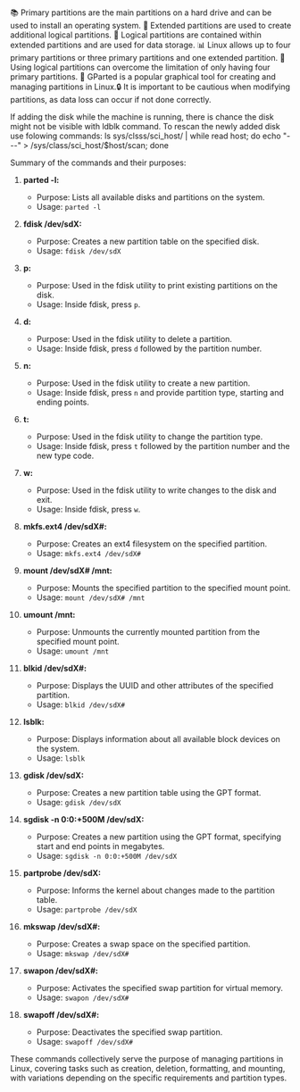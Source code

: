 📚 Primary partitions are the main partitions on a hard drive and can be used to install an operating system.
🔄 Extended partitions are used to create additional logical partitions.
💾 Logical partitions are contained within extended partitions and are used for data storage.
📊 Linux allows up to four primary partitions or three primary partitions and one extended partition.
🚀 Using logical partitions can overcome the limitation of only having four primary partitions.
📑 GParted is a popular graphical tool for creating and managing partitions in Linux.🔒 It is important to be cautious when modifying partitions, as data loss can occur if not done correctly.


If adding the disk while the machine is running, there is chance the disk might not be visible with ldblk command. To rescan the newly added disk use folowing commands:
ls sys/clsss/sci_host/ | while read host; do echo "---" > /sys/class/sci_host/$host/scan; done


Summary of the commands and their purposes:

1. **parted -l:**
   - Purpose: Lists all available disks and partitions on the system.
   - Usage: `parted -l`
  
2. **fdisk /dev/sdX:**
   - Purpose: Creates a new partition table on the specified disk.
   - Usage: `fdisk /dev/sdX`

3. **p:**
   - Purpose: Used in the fdisk utility to print existing partitions on the disk.
   - Usage: Inside fdisk, press `p`.

4. **d:**
   - Purpose: Used in the fdisk utility to delete a partition.
   - Usage: Inside fdisk, press `d` followed by the partition number.

5. **n:**
   - Purpose: Used in the fdisk utility to create a new partition.
   - Usage: Inside fdisk, press `n` and provide partition type, starting and ending points.

6. **t:**
   - Purpose: Used in the fdisk utility to change the partition type.
   - Usage: Inside fdisk, press `t` followed by the partition number and the new type code.

7. **w:**
   - Purpose: Used in the fdisk utility to write changes to the disk and exit.
   - Usage: Inside fdisk, press `w`.

8. **mkfs.ext4 /dev/sdX#:**
   - Purpose: Creates an ext4 filesystem on the specified partition.
   - Usage: `mkfs.ext4 /dev/sdX#`

9. **mount /dev/sdX# /mnt:**
   - Purpose: Mounts the specified partition to the specified mount point.
   - Usage: `mount /dev/sdX# /mnt`

10. **umount /mnt:**
    - Purpose: Unmounts the currently mounted partition from the specified mount point.
    - Usage: `umount /mnt`

11. **blkid /dev/sdX#:**
    - Purpose: Displays the UUID and other attributes of the specified partition.
    - Usage: `blkid /dev/sdX#`

12. **lsblk:**
    - Purpose: Displays information about all available block devices on the system.
    - Usage: `lsblk`

13. **gdisk /dev/sdX:**
    - Purpose: Creates a new partition table using the GPT format.
    - Usage: `gdisk /dev/sdX`

14. **sgdisk -n 0:0:+500M /dev/sdX:**
    - Purpose: Creates a new partition using the GPT format, specifying start and end points in megabytes.
    - Usage: `sgdisk -n 0:0:+500M /dev/sdX`

15. **partprobe /dev/sdX:**
    - Purpose: Informs the kernel about changes made to the partition table.
    - Usage: `partprobe /dev/sdX`

16. **mkswap /dev/sdX#:**
    - Purpose: Creates a swap space on the specified partition.
    - Usage: `mkswap /dev/sdX#`

17. **swapon /dev/sdX#:**
    - Purpose: Activates the specified swap partition for virtual memory.
    - Usage: `swapon /dev/sdX#`

18. **swapoff /dev/sdX#:**
    - Purpose: Deactivates the specified swap partition.
    - Usage: `swapoff /dev/sdX#`

These commands collectively serve the purpose of managing partitions in Linux, covering tasks such as creation, deletion, formatting, and mounting, with variations depending on the specific requirements and partition types.